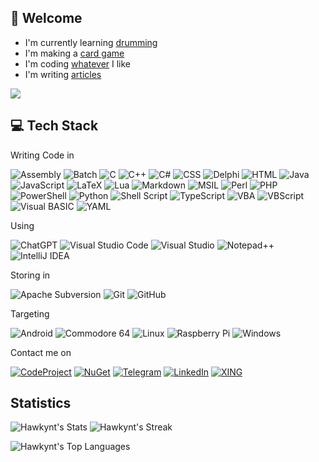 ## 👋 Welcome

- I'm currently learning [drumming](https://github.com/Hawkynt/Drums)
- I'm making a [card game](https://github.com/Hawkynt/Chromatyx)
- I'm coding [whatever](https://github.com/Hawkynt/C--FrameworkExtensions) I like
- I'm writing [articles](https://github.com/Hawkynt/LearnCoding)
  
![](https://komarev.com/ghpvc/?username=Hawkynt)

## 💻 Tech Stack

Writing Code in

![Assembly](https://img.shields.io/badge/assembly-%23000000.svg?style=for-the-badge&logo=assemblyscript&logoColor=white)
![Batch](https://img.shields.io/badge/Batch-%234D4D4D.svg?style=for-the-badge&logo=windows-terminal&logoColor=white)
![C](https://img.shields.io/badge/c-%23A8B9CC.svg?style=for-the-badge&logo=c&logoColor=white)
![C++](https://img.shields.io/badge/c++-%2300599C.svg?style=for-the-badge&logo=c%2B%2B&logoColor=white)
![C#](https://img.shields.io/badge/c%23-%23512BD4.svg?style=for-the-badge&logo=csharp&logoColor=white)
![CSS](https://img.shields.io/badge/css-%231572B6.svg?style=for-the-badge&logo=css3&logoColor=white)
![Delphi](https://img.shields.io/badge/delphi-%23E62431.svg?style=for-the-badge&logo=delphi&logoColor=white)
![HTML](https://img.shields.io/badge/html-%23E34F26.svg?style=for-the-badge&logo=html5&logoColor=white)
![Java](https://img.shields.io/badge/java-%23ED8B00.svg?style=for-the-badge&logo=openjdk&logoColor=white)
![JavaScript](https://img.shields.io/badge/javascript-%23323330.svg?style=for-the-badge&logo=javascript&logoColor=%23F7DF1E)
![LaTeX](https://img.shields.io/badge/latex-%23008080.svg?style=for-the-badge&logo=latex&logoColor=white)
![Lua](https://img.shields.io/badge/lua-%232C2D72.svg?style=for-the-badge&logo=lua&logoColor=white)
![Markdown](https://img.shields.io/badge/markdown-%23000000.svg?style=for-the-badge&logo=markdown&logoColor=white)
![MSIL](https://img.shields.io/badge/MS_IL-5C2D91?style=for-the-badge&logo=.net&logoColor=white)
![Perl](https://img.shields.io/badge/perl-%2339457E.svg?style=for-the-badge&logo=perl&logoColor=white)
![PHP](https://img.shields.io/badge/php-%23777BB4.svg?style=for-the-badge&logo=php&logoColor=white)
![PowerShell](https://img.shields.io/badge/PowerShell-%235391FE.svg?style=for-the-badge&logo=powershell&logoColor=white)
![Python](https://img.shields.io/badge/python-3670A0?style=for-the-badge&logo=python&logoColor=ffdd54)
![Shell Script](https://img.shields.io/badge/shell_script-%23121011.svg?style=for-the-badge&logo=gnu-bash&logoColor=white)
![TypeScript](https://img.shields.io/badge/typescript-%23007ACC.svg?style=for-the-badge&logo=typescript&logoColor=white)
![VBA](https://img.shields.io/badge/VBA-%23512BD4.svg?style=for-the-badge&logo=visualbasic&logoColor=white)
![VBScript](https://img.shields.io/badge/VBScript-%23512BD4.svg?style=for-the-badge&logo=visualbasic&logoColor=white)
![Visual BASIC](https://img.shields.io/badge/Visual%20BASIC-%23512BD4.svg?style=for-the-badge&logo=visualbasic&logoColor=white)
![YAML](https://img.shields.io/badge/yaml-%23ffffff.svg?style=for-the-badge&logo=yaml&logoColor=151515)

Using

![ChatGPT](https://img.shields.io/badge/chatGPT-74aa9c?style=for-the-badge&logo=openai&logoColor=white)
![Visual Studio Code](https://img.shields.io/badge/Visual%20Studio%20Code-0078d7.svg?style=for-the-badge&logo=visual-studio-code&logoColor=white)
![Visual Studio](https://img.shields.io/badge/Visual%20Studio-5C2D91.svg?style=for-the-badge&logo=visual-studio&logoColor=white)
![Notepad++](https://img.shields.io/badge/Notepad++-90E59A.svg?style=for-the-badge&logo=notepad%2b%2b&logoColor=black)
![IntelliJ IDEA](https://img.shields.io/badge/IntelliJIDEA-000000.svg?style=for-the-badge&logo=intellij-idea&logoColor=white)

Storing in

![Apache Subversion](https://img.shields.io/badge/subversion-%23809CC9.svg?style=for-the-badge&logo=subversion&logoColor=white)
![Git](https://img.shields.io/badge/git-%23F05033.svg?style=for-the-badge&logo=git&logoColor=white)
![GitHub](https://img.shields.io/badge/github-%23121011.svg?style=for-the-badge&logo=github&logoColor=white)

Targeting

![Android](https://img.shields.io/badge/Android-3DDC84?style=for-the-badge&logo=android&logoColor=white)
![Commodore 64](https://img.shields.io/badge/C--64-1E2A4E?style=for-the-badge&logo=commodore&logoColor=white)
![Linux](https://img.shields.io/badge/Linux-FCC624?style=for-the-badge&logo=linux&logoColor=black)
![Raspberry Pi](https://img.shields.io/badge/-RaspberryPi-C51A4A?style=for-the-badge&logo=Raspberry-Pi)
![Windows](https://img.shields.io/badge/Windows-0078D6?style=for-the-badge&logo=windows&logoColor=white)

Contact me on

[![CodeProject](https://img.shields.io/badge/CodeProject-FF9900?style=for-the-badge&logo=codeproject&logoColor=white)](https://www.codeproject.com/Members/hawkynt)
[![NuGet](https://img.shields.io/badge/NuGet-004880?style=for-the-badge&logo=nuget&logoColor=white)](https://www.nuget.org/profiles/Hawkynt)
[![Telegram](https://img.shields.io/badge/Telegram-2CA5E0?style=for-the-badge&logo=telegram&logoColor=white)](https://t.me/hawkynt)
[![LinkedIn](https://img.shields.io/badge/linkedin-%230077B5.svg?style=for-the-badge&logo=linkedin&logoColor=white)](https://www.linkedin.com/in/hawkynt-grundmann-41414a247/)
[![XING](https://img.shields.io/badge/xing-%23006567.svg?style=for-the-badge&logo=xing&logoColor=white)](https://www.xing.com/profile/Hawkynt_Grundmann)

## Statistics
![Hawkynt's Stats](https://github-readme-stats.vercel.app/api?username=Hawkynt&theme=default&show_icons=true&hide_border=false&count_private=true)
![Hawkynt's Streak](https://github-readme-streak-stats.herokuapp.com/?user=Hawkynt&theme=default&hide_border=false)

![Hawkynt's Top Languages](https://github-readme-stats.vercel.app/api/top-langs/?username=Hawkynt&theme=default&show_icons=true&hide_border=false&layout=compact)

<!--
**Hawkynt/Hawkynt** is a ✨ _special_ ✨ repository because its `README.md` (this file) appears on your GitHub profile.

Here are some ideas to get you started:

- 🔭 I’m currently working on ...
- 🌱 I’m currently learning ...
- 👯 I’m looking to collaborate on ...
- 🤔 I’m looking for help with ...
- 💬 Ask me about ...
- 📫 How to reach me: ...
- 😄 Pronouns: ...
- ⚡ Fun fact: ...
-->
